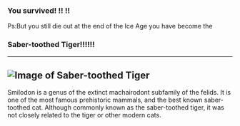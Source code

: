 ### You survived! !! !!
Ps:But you still die out at the end of the Ice Age
you have become the 
### Saber-toothed Tiger!!!!!!
---
![Image of Saber-toothed Tiger](https://www.google.com/url?sa=i&source=images&cd=&ved=2ahUKEwiHk6aDlb3mAhUIyFkKHVKfBngQjRx6BAgBEAQ&url=https%3A%2F%2Fwww.mirror.co.uk%2Fnews%2Fworld-news%2Freason-behind-sabre-toothed-tiger-8220741&psig=AOvVaw2yBDxcODqjnXRc8DgAu9tD&ust=1576688635094323)
---
Smilodon is a genus of the extinct machairodont subfamily of the felids. It is one of the most famous prehistoric mammals, and the best known saber-toothed cat. Although commonly known as the saber-toothed tiger, it was not closely related to the tiger or other modern cats.